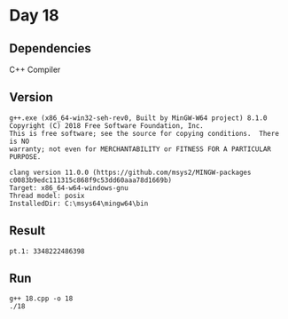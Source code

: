 # Day 18

## Dependencies

C++ Compiler  

## Version

    g++.exe (x86_64-win32-seh-rev0, Built by MinGW-W64 project) 8.1.0
    Copyright (C) 2018 Free Software Foundation, Inc.
    This is free software; see the source for copying conditions.  There is NO
    warranty; not even for MERCHANTABILITY or FITNESS FOR A PARTICULAR PURPOSE.
    
    clang version 11.0.0 (https://github.com/msys2/MINGW-packages c0083b9edc111315c868f9c53dd60aaa78d1669b)
    Target: x86_64-w64-windows-gnu
    Thread model: posix
    InstalledDir: C:\msys64\mingw64\bin

## Result

    pt.1: 3348222486398

## Run

    g++ 18.cpp -o 18
    ./18